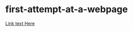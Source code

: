 # first-attempt-at-a-webpage
[Link text Here]([https://marcorosenberg.github.io/first-attempt-at-a-webpage/])
